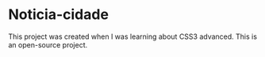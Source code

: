 # Noticia-cidade
This project was created when I was learning about CSS3 advanced.
This is an open-source project.
